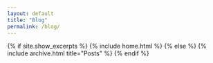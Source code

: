 ```yaml
---
layout: default
title: "Blog"
permalink: /blog/
---
```


{% if site.show_excerpts %}
  {% include home.html %}
{% else %}
  {% include archive.html title="Posts" %}
{% endif %}

